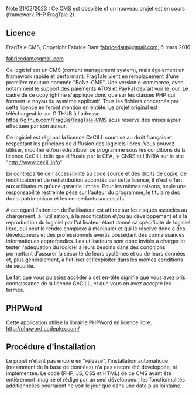 Note 21/02/2023 : Ce CMS est obsolète et un nouveau projet est en cours (framework PHP FragTale 2).

Licence
-------

FragTale CMS, Copyright Fabrice Dant <fabricedant@gmail.com>, 6 mars 2016

fabricedant@gmail.com

Ce logiciel est un CMS (content management system), mais également
un framework rapide et performant. FragTale vient en remplacement d'une première
mouture nommée "BoNz-CMS".
Une version e-commerce, avec notamment le support des paiements ATOS et PayPal
devrait voir le jour.
Le cadre de ce copyright ne s'applique donc que sur les classes PHP
qui forment le noyau du système applicatif.
Tous les fichiers concernés par cette licence en feront mention en entête.
Le projet original est téléchargeable sur GITHUB à l'adresse
https://github.com/FragBis/FragTale-CMS
sous réserve des mises à jour effectuée par son auteur.

Ce logiciel est régi par la licence CeCILL soumise au droit français et
respectant les principes de diffusion des logiciels libres. Vous pouvez
utiliser, modifier et/ou redistribuer ce programme sous les conditions
de la licence CeCILL telle que diffusée par le CEA, le CNRS et l'INRIA 
sur le site "http://www.cecill.info".

En contrepartie de l'accessibilité au code source et des droits de copie,
de modification et de redistribution accordés par cette licence, il n'est
offert aux utilisateurs qu'une garantie limitée.  Pour les mêmes raisons,
seule une responsabilité restreinte pèse sur l'auteur du programme,  le
titulaire des droits patrimoniaux et les concédants successifs.

A cet égard  l'attention de l'utilisateur est attirée sur les risques
associés au chargement,  à l'utilisation,  à la modification et/ou au
développement et à la reproduction du logiciel par l'utilisateur étant 
donné sa spécificité de logiciel libre, qui peut le rendre complexe à 
manipuler et qui le réserve donc à des développeurs et des professionnels
avertis possédant  des  connaissances  informatiques approfondies.  Les
utilisateurs sont donc invités à charger  et  tester  l'adéquation  du
logiciel à leurs besoins dans des conditions permettant d'assurer la
sécurité de leurs systèmes et ou de leurs données et, plus généralement, 
à l'utiliser et l'exploiter dans les mêmes conditions de sécurité. 

Le fait que vous puissiez accéder à cet en-tête signifie que vous avez 
pris connaissance de la licence CeCILL, et que vous en avez accepté les
termes.



PHPWord
-------

Cette application utilise la librairie PHPWord en licence libre.
http://phpword.codeplex.com/



Procédure d'installation
------------------------

Le projet n'étant pas encore en "release", l'installation automatique (notamment de la base de données) n'a pas encore été
développée, ni implémentée. Le code (PHP, JS, CSS et HTML) de ce CMS ayant été entièrement imaginé et rédigé par un seul développeur, les fonctionnalités additionnelles pourraient ne voir le jour que dans une date plus lointaine.
